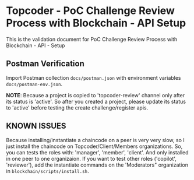 # Topcoder - PoC Challenge Review Process with Blockchain - API Setup

This is the validation document for PoC Challenge Review Process with Blockchain - API - Setup


## Postman Verification

Import Postman collection `docs/postman.json` with environment variables `docs/postman-env.json`.

**NOTE**: Because a project is copied to 'topcoder-review' channel only after its status is 'active'.
So after you created a project, please update its status to 'active' before testing the create challenge/register apis.


## KNOWN ISSUES

Because installing/instantiate a chaincode on a peer is very very slow, so I just install the chaincode on Topcoder/Client/Members organizations.
So, you can tests the roles with: 'manager', 'member', 'client'.
And only installed in one peer to one organizaion.
If you want to test other roles ('copilot', 'reviewer'), add the instantiate commands on the 'Moderators" organization in `blockchain/scripts/install.sh.`